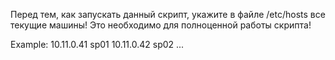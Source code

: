 Перед тем, как запускать данный скрипт, укажите в файле /etc/hosts
все текущие машины! Это необходимо для полноценной работы скрипта!

Example:
10.11.0.41 sp01
10.11.0.42 sp02
...
